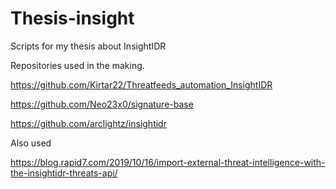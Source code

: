 # Thesis-insight
Scripts for my thesis about InsightIDR

Repositories used in the making.

https://github.com/Kirtar22/Threatfeeds_automation_InsightIDR

https://github.com/Neo23x0/signature-base

https://github.com/arclightz/insightidr

Also used

https://blog.rapid7.com/2019/10/16/import-external-threat-intelligence-with-the-insightidr-threats-api/
